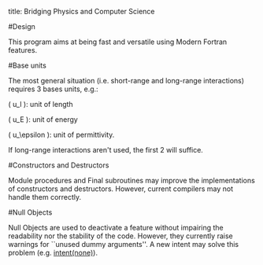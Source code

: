 title: Bridging Physics and Computer Science

#Design

This program aims at being fast and versatile using Modern
Fortran features.

#Base units

The most general situation (i.e. short-range and long-range
interactions) requires 3 bases units, e.g.:

\( u_l \): unit of length

\( u_E \): unit of energy

\( u_\epsilon \): unit of permittivity.

If long-range interactions aren't used, the first 2 will
suffice.

#Constructors and Destructors

Module procedures and Final subroutines may improve
the implementations of constructors and destructors.
However, current compilers may not handle them correctly.

#Null Objects

Null Objects are used to deactivate a feature without
impairing the readability nor the stability of the code.
However, they currently raise warnings for
``unused dummy arguments''.
A new intent may solve this problem (e.g. [intent(none)](http://fortranwiki.org/fortran/show/INTENT%28NONE%29)).
